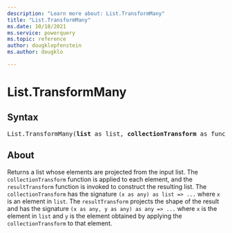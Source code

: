 ```yaml
---
description: "Learn more about: List.TransformMany"
title: "List.TransformMany"
ms.date: 10/18/2021
ms.service: powerquery
ms.topic: reference
author: dougklopfenstein
ms.author: dougklo

---
```

# List.TransformMany

## Syntax

<pre>
List.TransformMany(<b>list</b> as list, <b>collectionTransform</b> as function, <b>resultTransform</b> as function) as list
</pre>
  
## About  

Returns a list whose elements are projected from the input list. The `collectionTransform` function is applied to each element, and the `resultTransform` function is invoked to construct the resulting list. The `collectionTransform` has the signature `(x as any) as list => ...` where `x` is an element in `list`. The `resultTransform` projects the shape of the result and has the signature `(x as any, y as any) as any => ...` where `x` is the element in `list` and `y` is the element obtained by applying the `collectionTransform` to that element.
